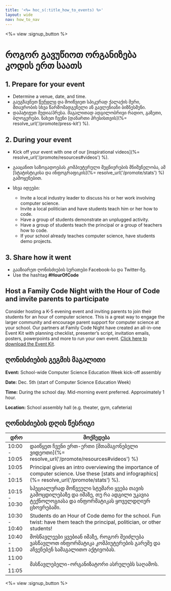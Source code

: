 ```yaml
---
title: '<%= hoc_s(:title_how_to_events) %>'
layout: wide
nav: how_to_nav
---
```

<%= view :signup_button %>

# როგორ გავუწიოთ ორგანიზება კოდის ერთ საათს

## 1. Prepare for your event

- Determine a venue, date, and time.
- გაუგზავნეთ [წერილი](https://docs.google.com/a/code.org/document/d/1eP41sKW7y0qq_JvkRIgZK8dWYICaGRZ4CCDETXa78wY/edit) და მოიწვიეთ სპიკერად ქალაქის მერი, მთავრობის სხვა წარმომადგენელი ან გავლენიანი ბიზნესმენი.
- დაპატიჟეთ მედია/პრესა. მაგალითად ადგილობრივი რადიო, გაზეთი, ბლოგერები. ნახეთ ჩვენი [დანართი პრესისთვის](%= resolve_url('/promote/press-kit') %).

## 2. During your event

- Kick off your event with one of our [inspirational videos](%= resolve_url('/promote/resources#videos') %).
- გააცანით საზოგადოებას კომპიუტერული მეცნიერების მნიშვნელობა, ამ [სტატისტიკისა და ინფოგრაფიკის](%= resolve_url('/promote/stats') %) გამოყენებით.   
      
    
- სხვა იდეები: 
    - Invite a local industry leader to discuss his or her work involving computer science.
    - Invite a local politician and have students teach him or her how to code.
    - Have a group of students demonstrate an unplugged activity.
    - Have a group of students teach the principal or a group of teachers how to code.
    - If your school already teaches computer science, have students demo projects.

## 3. Share how it went

- გააზიარეთ ღონისძიების სურათები Facebook-სა და Twitter-ზე. 
- Use the hashtag **#HourOfCode**

## Host a Family Code Night with the Hour of Code and invite parents to participate

Consider hosting a K-5 evening event and inviting parents to join their students for an hour of computer science. This is a great way to engage the larger community and encourage parent support for computer science at your school. Our partners at Family Code Night have created an all-in-one Event Kit with planning checklist, presenter’s script, invitation emails, posters, powerpoints and more to run your own event. [Click here to download the Event Kit](http://www.familycodenight.org/DownloadCodeDotOrg.html).

## ღონისძიების გეგმის მაგალითი

**Event:** School-wide Computer Science Education Week kick-off assembly

**Date:** Dec. 5th (start of Computer Science Education Week)

**Time:** During the school day. Mid-morning event preferred. Approximately 1 hour.

**Location:** School assembly hall (e.g. theater, gym, cafeteria)   
  


## ღონისძიების დღის წესრიგი

| დრო           | მოქმედება                                                                                                                                        |
| ------------- | ------------------------------------------------------------------------------------------------------------------------------------------------ |
| 10:00 - 10:05 | დაიწყეთ ჩვენი ერთ-ერთი [შთამაგონებელი ვიდეოთი](%= resolve_url('/promote/resources#videos') %)                                                    |
| 10:05 - 10:15 | Principal gives an intro overviewing the importance of computer science. Use these [stats and infographics](%= resolve_url('/promote/stats') %). |
| 10:15 - 10:30 | სპეციალურად მოწვეული სტუმარი ყვება თავის გამოცდილებაზე და იმაზე, თუ რა ადგილი უკავია ტექნოლოგიასა და ინფორმატიკას ყოველდღიურ ცხოვრებაში.         |
| 10:30 - 10:40 | Students do an Hour of Code demo for the school. Fun twist: have them teach the principal, politician, or other students!                        |
| 10:40 - 11:00 | მოსწავლეები ყვებიან იმაზე, როგორ შეიძლება ვასწავლოთ ინფორმატიკა კომპიუტერების გარეშე და აჩვენებენ სამაგალითო აქტივობას.                          |
| 11:00 - 11:05 | მასწავლებელი-ორგანიზატორი ასრულებს საღამოს.                                                                                                      |

<%= view :signup_button %>